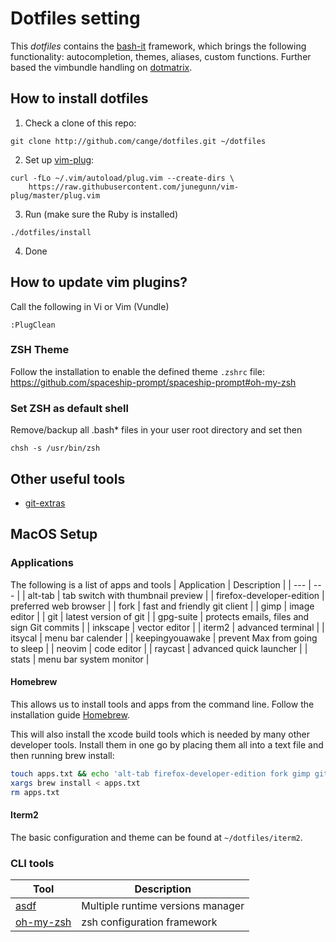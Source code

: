 # Dotfiles setting

This *dotfiles* contains the [bash-it](https://github.com/revans/bash-it)
framework, which brings the following functionality: autocompletion, themes,
aliases, custom functions.
Further based the vimbundle handling on
[dotmatrix](https://github.com/hashrocket/dotmatrix).

## How to install dotfiles

1. Check a clone of this repo:

```shell
git clone http://github.com/cange/dotfiles.git ~/dotfiles
```

2. Set up [vim-plug](https://github.com/junegunn/vim-plug):

```shell
curl -fLo ~/.vim/autoload/plug.vim --create-dirs \
    https://raw.githubusercontent.com/junegunn/vim-plug/master/plug.vim
```

3. Run (make sure the Ruby is installed)

```shell
./dotfiles/install
```

4. Done

## How to update vim plugins?

Call the following in Vi or Vim (Vundle)

```vi
:PlugClean
```

### ZSH Theme

Follow the installation to enable the defined theme `.zshrc` file:
<https://github.com/spaceship-prompt/spaceship-prompt#oh-my-zsh>

### Set ZSH as default shell

Remove/backup all .bash\* files in your user root directory and set then

```shell
chsh -s /usr/bin/zsh
```

## Other useful tools

* [git-extras](https://github.com/visionmedia/git-extras/)

## MacOS Setup

### Applications

The following is a list of apps and tools
| Application | Description   |
| ---         | ---           |
| alt-tab                     | tab switch with thumbnail preview |
| firefox-developer-edition   | preferred web browser  |
| fork                        | fast and friendly git client |
| gimp                        | image editor |
| git                         | latest version of git |
| gpg-suite                   | protects emails, files and sign Git commits | 
| inkscape                    | vector editor |
| iterm2                      | advanced terminal |
| itsycal                     | menu bar calender |
| keepingyouawake             | prevent Max from going to sleep |
| neovim                      | code editor |
| raycast                     | advanced quick launcher |
| stats                       | menu bar system monitor |

#### Homebrew

This allows us to install tools and apps from the command line. Follow the
installation guide [Homebrew](https://brew.sh/).

This will also install the xcode build tools which is needed by many other
developer tools.
Install them in one go by placing them all into a text file and then running
brew install:

```sh
touch apps.txt && echo 'alt-tab firefox-developer-edition fork gimp git gpg-suite inkscape iterm2 itsycal keepingyouawake neovim raycast stats' >> apps.txt
xargs brew install < apps.txt
rm apps.txt
```

#### Iterm2

The basic configuration and theme can be found at `~/dotfiles/iterm2`.

### CLI tools

| Tool  | Description |
| ---   | ---         |
| [asdf]      | Multiple runtime versions manager |
| [oh-my-zsh] | zsh configuration framework       |

[asdf]: https://asdf-vm.com/guide/getting-starte.html
[oh-my-zsh]: https://github.com/ohmyzsh/ohmyzsh#basic-installation
